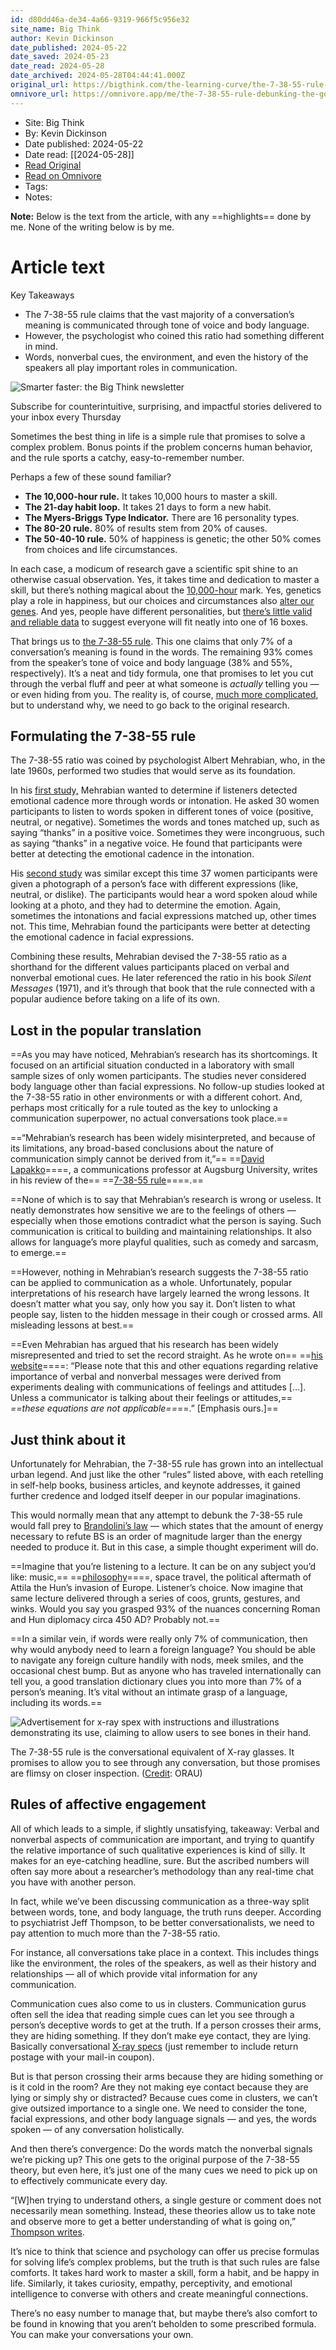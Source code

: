 ```yaml
---
id: d80dd46a-de34-4a66-9319-966f5c956e32
site_name: Big Think
author: Kevin Dickinson
date_published: 2024-05-22
date_saved: 2024-05-23
date_read: 2024-05-28
date_archived: 2024-05-28T04:44:41.000Z
original_url: https://bigthink.com/the-learning-curve/the-7-38-55-rule-debunking-the-golden-ratio-of-conversation/
omnivore_url: https://omnivore.app/me/the-7-38-55-rule-debunking-the-golden-ratio-of-conversation-big--18fa45eb93d
---
```


 - Site: Big Think
 - By: Kevin Dickinson
 - Date published: 2024-05-22
 - Date read: [[2024-05-28]]
 - [Read Original](https://bigthink.com/the-learning-curve/the-7-38-55-rule-debunking-the-golden-ratio-of-conversation/)
 - [Read on Omnivore](https://omnivore.app/me/the-7-38-55-rule-debunking-the-golden-ratio-of-conversation-big--18fa45eb93d)
 - Tags: 
 - Notes: 

**Note:** Below is the text from the article, with any ==highlights== done by me. None of the writing below is by me.

# Article text
Key Takeaways

* The 7-38-55 rule claims that the vast majority of a conversation’s meaning is communicated through tone of voice and body language.
* However, the psychologist who coined this ratio had something different in mind.
* Words, nonverbal cues, the environment, and even the history of the speakers all play important roles in communication.

![Smarter faster: the Big Think newsletter](https://proxy-prod.omnivore-image-cache.app/600x220,sulXKCg_r36bGjvqLSpbAp3vrJ9eAKXmpSRv05Sv8Eaw/https://bigthink.com/wp-content/uploads/2022/01/smarter_faster.svg?w=128&h=96&crop=1) 

 Subscribe for counterintuitive, surprising, and impactful stories delivered to your inbox every Thursday 

Sometimes the best thing in life is a simple rule that promises to solve a complex problem. Bonus points if the problem concerns human behavior, and the rule sports a catchy, easy-to-remember number.

Perhaps a few of these sound familiar?

* **The 10,000-hour rule.** It takes 10,000 hours to master a skill.
* **The 21-day habit loop.** It takes 21 days to form a new habit.
* **The Myers-Briggs Type Indicator.** There are 16 personality types.
* **The 80-20 rule.** 80% of results stem from 20% of causes.
* **The 50-40-10 rule.** 50% of happiness is genetic; the other 50% comes from choices and life circumstances.

In each case, a modicum of research gave a scientific spit shine to an otherwise casual observation. Yes, it takes time and dedication to master a skill, but there’s nothing magical about the [10,000-hour](https://www.vox.com/science-and-health/2019/8/23/20828597/the-10000-hour-rule-debunked) mark. Yes, genetics play a role in happiness, but our choices and circumstances also [alter our genes](https://greatergood.berkeley.edu/article/item/how%5Fmuch%5Fof%5Fyour%5Fhappiness%5Fis%5Funder%5Fyour%5Fcontrol). And yes, people have different personalities, but [there’s little valid and reliable data](https://bigthink.com/neuropsych/myers-briggs-work/) to suggest everyone will fit neatly into one of 16 boxes. 

That brings us to [the 7-38-55 rule](https://www.masterclass.com/articles/how-to-use-the-7-38-55-rule-to-negotiate-effectively). This one claims that only 7% of a conversation’s meaning is found in the words. The remaining 93% comes from the speaker’s tone of voice and body language (38% and 55%, respectively). It’s a neat and tidy formula, one that promises to let you cut through the verbal fluff and peer at what someone is _actually_ telling you — or even hiding from you. The reality is, of course, [much more complicated](https://sciendo.com/downloadpdf/journals/ep/13/2/article-p95.pdf), but to understand why, we need to go back to the original research.

## Formulating the 7-38-55 rule

The 7-38-55 ratio was coined by psychologist Albert Mehrabian, who, in the late 1960s, performed two studies that would serve as its foundation.

In his [first study,](https://psycnet.apa.org/record/1967-08861-001) Mehrabian wanted to determine if listeners detected emotional cadence more through words or intonation. He asked 30 women participants to listen to words spoken in different tones of voice (positive, neutral, or negative). Sometimes the words and tones matched up, such as saying “thanks” in a positive voice. Sometimes they were incongruous, such as saying “thanks” in a negative voice. He found that participants were better at detecting the emotional cadence in the intonation.

His [second study](https://psycnet.apa.org/record/1967-10403-001) was similar except this time 37 women participants were given a photograph of a person’s face with different expressions (like, neutral, or dislike). The participants would hear a word spoken aloud while looking at a photo, and they had to determine the emotion. Again, sometimes the intonations and facial expressions matched up, other times not. This time, Mehrabian found the participants were better at detecting the emotional cadence in facial expressions.

Combining these results, Mehrabian devised the 7-38-55 ratio as a shorthand for the different values participants placed on verbal and nonverbal emotional cues. He later referenced the ratio in his book _Silent Messages_ (1971), and it’s through that book that the rule connected with a popular audience before taking on a life of its own.

## Lost in the popular translation

==As you may have noticed, Mehrabian’s research has its shortcomings. It focused on an artificial situation conducted in a laboratory with small sample sizes of only women participants. The studies never considered body language other than facial expressions. No follow-up studies looked at the 7-38-55 ratio in other environments or with a different cohort. And, perhaps most critically for a rule touted as the key to unlocking a communication superpower, no actual conversations took place.==

==“Mehrabian’s research has been widely misinterpreted, and because of its limitations, any broad-based conclusions about the nature of communication simply cannot be derived from it,”== ==[David Lapakko](https://www.augsburg.edu/faculty/lapakko/)====, a communications professor at Augsburg University, writes in his review of the== ==[7-38-55 rule](https://cornerstone.lib.mnsu.edu/cgi/viewcontent.cgi?article=1000&context=ctamj)====.==

==None of which is to say that Mehrabian’s research is wrong or useless. It neatly demonstrates how sensitive we are to the feelings of others — especially when those emotions contradict what the person is saying. Such communication is critical to building and maintaining relationships. It also allows for language’s more playful qualities, such as comedy and sarcasm, to emerge.==

==However, nothing in Mehrabian’s research suggests the 7-38-55 ratio can be applied to communication as a whole. Unfortunately, popular interpretations of his research have largely learned the wrong lessons. It doesn’t matter what you say, only how you say it. Don’t listen to what people say, listen to the hidden message in their cough or crossed arms. All misleading lessons at best.==

==Even Mehrabian has argued that his research has been widely misrepresented and tried to set the record straight. As he wrote on== ==[his website](https://www.kaaj.com/psych/smorder.html)====: “Please note that this and other equations regarding relative importance of verbal and nonverbal messages were derived from experiments dealing with communications of feelings and attitudes […]. Unless a communicator is talking about their feelings or attitudes,== _==these equations are not applicable==_==.” [Emphasis ours.]==

## Just think about it

Unfortunately for Mehrabian, the 7-38-55 rule has grown into an intellectual urban legend. And just like the other “rules” listed above, with each retelling in self-help books, business articles, and keynote addresses, it gained further credence and lodged itself deeper in our popular imaginations.

This would normally mean that any attempt to debunk the 7-38-55 rule would fall prey to [Brandolini’s law](https://en.wikipedia.org/wiki/Brandolini%27s%5Flaw) — which states that the amount of energy necessary to refute BS is an order of magnitude larger than the energy needed to produce it. But in this case, a simple thought experiment will do.

==Imagine that you’re listening to a lecture. It can be on any subject you’d like: music,== ==[philosophy](https://bigthink.com/collections/everyday-philosophy/)====, space travel, the political aftermath of Attila the Hun’s invasion of Europe. Listener’s choice. Now imagine that same lecture delivered through a series of coos, grunts, gestures, and winks. Would you say you grasped 93% of the nuances concerning Roman and Hun diplomacy circa 450 AD? Probably not.==

==In a similar vein, if words were really only 7% of communication, then why would anybody need to learn a foreign language? You should be able to navigate any foreign culture handily with nods, meek smiles, and the occasional chest bump. But as anyone who has traveled internationally can tell you, a good translation dictionary clues you into more than 7% of a person’s meaning. It’s vital without an intimate grasp of a language, including its words.==

![Advertisement for x-ray spex with instructions and illustrations demonstrating its use, claiming to allow users to see bones in their hand.](https://proxy-prod.omnivore-image-cache.app/600x389,sppwYKhfioawfIVWosPbW0AANvCGBilXpzcT8iGTSoG0/https://bigthink.com/wp-content/uploads/2024/05/x-ray-spex-2.jpg?w=600)

The 7-38-55 rule is the conversational equivalent of X-ray glasses. It promises to allow you to see through any conversation, but those promises are flimsy on closer inspection. ([Credit](https://orau.org/health-physics-museum/collection/toys/x-ray-spex.html): ORAU)

## Rules of affective engagement

All of which leads to a simple, if slightly unsatisfying, takeaway: Verbal and nonverbal aspects of communication are important, and trying to quantify the relative importance of such qualitative experiences is kind of silly. It makes for an eye-catching headline, sure. But the ascribed numbers will often say more about a researcher’s methodology than any real-time chat you have with another person.

In fact, while we’ve been discussing communication as a three-way split between words, tone, and body language, the truth runs deeper. According to psychiatrist Jeff Thompson, to be better conversationalists, we need to pay attention to much more than the 7-38-55 ratio.

For instance, all conversations take place in a context. This includes things like the environment, the roles of the speakers, as well as their history and relationships — all of which provide vital information for any communication.

Communication cues also come to us in clusters. Communication gurus often sell the idea that reading simple cues can let you see through a person’s deceptive words to get at the truth. If a person crosses their arms, they are hiding something. If they don’t make eye contact, they are lying. Basically conversational [X-ray specs](https://en.wikipedia.org/wiki/X-ray%5Fspecs) (just remember to include return postage with your mail-in coupon).

But is that person crossing their arms because they are hiding something or is it cold in the room? Are they not making eye contact because they are lying or simply shy or distracted? Because cues come in clusters, we can’t give outsized importance to a single one. We need to consider the tone, facial expressions, and other body language signals — and yes, the words spoken — of any conversation holistically.

And then there’s convergence: Do the words match the nonverbal signals we’re picking up? This one gets to the original purpose of the 7-38-55 theory, but even here, it’s just one of the many cues we need to pick up on to effectively communicate every day.

“\[W\]hen trying to understand others, a single gesture or comment does not necessarily mean something. Instead, these theories allow us to take note and observe more to get a better understanding of what is going on,” [Thompson writes](https://www.psychologytoday.com/us/blog/beyond-words/201109/is-nonverbal-communication-a-numbers-game).

It’s nice to think that science and psychology can offer us precise formulas for solving life’s complex problems, but the truth is that such rules are false comforts. It takes hard work to master a skill, form a habit, and be happy in life. Similarly, it takes curiosity, empathy, perceptivity, and emotional intelligence to converse with others and create meaningful connections.

There’s no easy number to manage that, but maybe there’s also comfort to be found in knowing that you aren’t beholden to some prescribed formula. You can make your conversations your own.